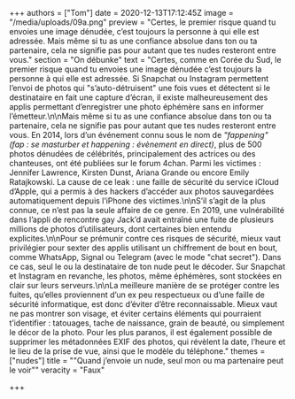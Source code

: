 +++
authors = ["Tom"]
date = 2020-12-13T17:12:45Z
image = "/media/uploads/09a.png"
preview = "Certes, le premier risque quand tu envoies une image dénudée, c’est toujours la personne à qui elle est adressée. Mais même si tu as une confiance absolue dans ton ou ta partenaire, cela ne signifie pas pour autant que tes nudes resteront entre vous."
section = "On débunke"
text = "Certes, comme en Corée du Sud, le premier risque quand tu envoies une image dénudée c’est toujours la personne à qui elle est adressée. Si Snapchat ou Instagram permettent l’envoi de photos qui \"s’auto-détruisent\" une fois vues et détectent si le destinataire en fait une capture d’écran, il existe malheureusement des applis permettant d’enregistrer une photo éphémère sans en informer l’émetteur.\n\nMais même si tu as une confiance absolue dans ton ou ta partenaire, cela ne signifie pas pour autant que tes nudes resteront entre vous. En 2014, lors d’un événement connu sous le nom de _\"fappening\" (fap&nbsp;: se masturber et happening&nbsp;: évènement en direct)_, plus de 500 photos dénudées de célébrités, principalement des actrices ou des chanteuses, ont été publiées sur le forum 4chan. Parmi les victimes&nbsp;: Jennifer Lawrence, Kirsten Dunst, Ariana Grande ou encore Emily Ratajkowski. La cause de ce leak&nbsp;: une faille de sécurité du service iCloud d’Apple, qui a permis à des hackers d’accéder aux photos sauvegardées automatiquement depuis l’iPhone des victimes.\n\nS’il s’agit de la plus connue, ce n’est pas la seule affaire de ce genre. En 2019, une vulnérabilité dans l’appli de rencontre gay Jack’d avait entraîné une fuite de plusieurs millions de photos d’utilisateurs, dont certaines bien entendu explicites.\n\nPour se prémunir contre ces risques de sécurité, mieux vaut privilégier pour sexter des applis utilisant un chiffrement de bout en bout, comme WhatsApp, Signal ou Telegram (avec le mode \"chat secret\"). Dans ce cas, seul le ou la destinataire de ton nude peut le décoder. Sur Snapchat et Instagram en revanche, les photos, même éphémères, sont stockées en clair sur leurs serveurs.\n\nLa meilleure manière de se protéger contre les fuites, qu’elles proviennent d’un ex peu respectueux ou d’une faille de sécurité informatique, est donc d’éviter d’être reconnaissable. Mieux vaut ne pas montrer son visage, et éviter certains éléments qui pourraient t’identifier&nbsp;: tatouages, tache de naissance, grain de beauté, ou simplement le décor de la photo. Pour les plus paranos, il est également possible de supprimer les métadonnées EXIF des photos, qui révèlent la date, l’heure et le lieu de la prise de vue, ainsi que le modèle du téléphone."
themes = ["nudes"]
title = "\"Quand j’envoie un nude, seul mon ou ma partenaire peut le voir\""
veracity = "Faux"

+++
